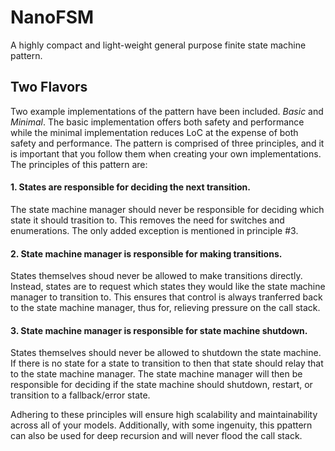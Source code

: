 # NanoFSM
A highly compact and light-weight general purpose finite state machine pattern.

## Two Flavors
Two example implementations of the pattern have been included. <i>Basic</i> and <i>Minimal</i>.
The basic implementation offers both safety and performance while the minimal implementation
reduces LoC at the expense of both safety and performance. The pattern is comprised of three
principles, and it is important that you follow them when creating your own implementations.
The principles of this pattern are:

#### 1. States are responsible for deciding the next transition.
The state machine manager should never be responsible for deciding which state it should
trasition to. This removes the need for switches and enumerations. The only added exception
is mentioned in principle #3.

#### 2. State machine manager is responsible for making transitions.
States themselves shoud never be allowed to make transitions directly. Instead, states are
to request which states they would like the state machine manager to transition to. This
ensures that control is always tranferred back to the state machine manager, thus for,
relieving pressure on the call stack.

#### 3. State machine manager is responsible for state machine shutdown.
States themselves should never be allowed to shutdown the state machine. If there is no state
for a state to transition to then that state should relay that to the state machine manager.
The state machine manager will then be responsible for deciding if the state machine should
shutdown, restart, or transition to a fallback/error state.

Adhering to these principles will ensure high scalability and maintainability across all of
your models. Additionally, with some ingenuity, this ppattern can also be used for deep
recursion and will never flood the call stack.
